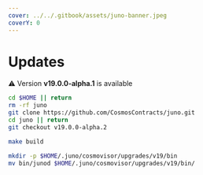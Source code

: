 ```yaml
---
cover: ../../.gitbook/assets/juno-banner.jpeg
coverY: 0
---
```


# Updates

⚠️ Version **v19.0.0-alpha.1** is available

```bash
cd $HOME || return
rm -rf juno
git clone https://github.com/CosmosContracts/juno.git
cd juno || return
git checkout v19.0.0-alpha.2

make build

mkdir -p $HOME/.juno/cosmovisor/upgrades/v19/bin
mv bin/junod $HOME/.juno/cosmovisor/upgrades/v19/bin/
```
